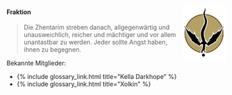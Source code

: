 ---
---

<img
  src='/images/factions/zhentarim.png'
  style='width:20%;
         float:right;
         margin-bottom: 1rem;'/>

#### Fraktion

> Die Zhentarim streben danach, allgegenwärtig und unausweichlich, reicher und
> mächtiger und vor allem unantastbar zu werden. Jeder sollte Angst haben, ihnen
> zu begegnen.

Bekannte Mitglieder:
- {% include glossary_link.html title="Kella Darkhope" %}
- {% include glossary_link.html title="Xolkin" %}
